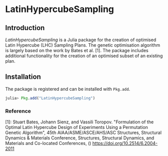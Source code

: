 # LatinHypercubeSampling

## Introduction
*LatinHypercubeSampling* is a Julia package for the creation of optimised Latin Hypercube (LHC) Sampling Plans. The genetic optimisation algorithm is largely based on the work by Bates et al. [1]. The package includes additional functionality for the creation of an optimised subset of an existing plan.

## Installation
The package is registered and can be installed with `Pkg.add`.

```julia
julia> Pkg.add("LatinHypercubeSampling")
```

### Reference
[1]: Stuart Bates, Johann Sienz, and Vassili Toropov. "Formulation of the Optimal Latin Hypercube Design of Experiments Using a Permutation Genetic Algorithm", 45th AIAA/ASME/ASCE/AHS/ASC Structures, Structural Dynamics & Materials Conference, Structures, Structural Dynamics, and Materials and Co-located Conferences, () https://doi.org/10.2514/6.2004-2011
